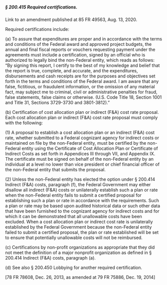 ##### § 200.415 Required certifications. #####

Link to an amendment published at 85 FR 49563, Aug. 13, 2020.

Required certifications include:

(a) To assure that expenditures are proper and in accordance with the terms and conditions of the Federal award and approved project budgets, the annual and final fiscal reports or vouchers requesting payment under the agreements must include a certification, signed by an official who is authorized to legally bind the non-Federal entity, which reads as follows: “By signing this report, I certify to the best of my knowledge and belief that the report is true, complete, and accurate, and the expenditures, disbursements and cash receipts are for the purposes and objectives set forth in the terms and conditions of the Federal award. I am aware that any false, fictitious, or fraudulent information, or the omission of any material fact, may subject me to criminal, civil or administrative penalties for fraud, false statements, false claims or otherwise. (U.S. Code Title 18, Section 1001 and Title 31, Sections 3729-3730 and 3801-3812).”

(b) Certification of cost allocation plan or indirect (F&A) cost rate proposal. Each cost allocation plan or indirect (F&A) cost rate proposal must comply with the following:

(1) A proposal to establish a cost allocation plan or an indirect (F&A) cost rate, whether submitted to a Federal cognizant agency for indirect costs or maintained on file by the non-Federal entity, must be certified by the non-Federal entity using the Certificate of Cost Allocation Plan or Certificate of Indirect Costs as set forth in Appendices III through VII, and Appendix IX. The certificate must be signed on behalf of the non-Federal entity by an individual at a level no lower than vice president or chief financial officer of the non-Federal entity that submits the proposal.

(2) Unless the non-Federal entity has elected the option under § 200.414 Indirect (F&A) costs, paragraph (f), the Federal Government may either disallow all indirect (F&A) costs or unilaterally establish such a plan or rate when the non-Federal entity fails to submit a certified proposal for establishing such a plan or rate in accordance with the requirements. Such a plan or rate may be based upon audited historical data or such other data that have been furnished to the cognizant agency for indirect costs and for which it can be demonstrated that all unallowable costs have been excluded. When a cost allocation plan or indirect cost rate is unilaterally established by the Federal Government because the non-Federal entity failed to submit a certified proposal, the plan or rate established will be set to ensure that potentially unallowable costs will not be reimbursed.

(c) Certifications by non-profit organizations as appropriate that they did not meet the definition of a major nonprofit organization as defined in § 200.414 Indirect (F&A) costs, paragraph (a).

(d) See also § 200.450 Lobbying for another required certification.

[78 FR 78608, Dec. 26, 2013, as amended at 79 FR 75886, Dec. 19, 2014]